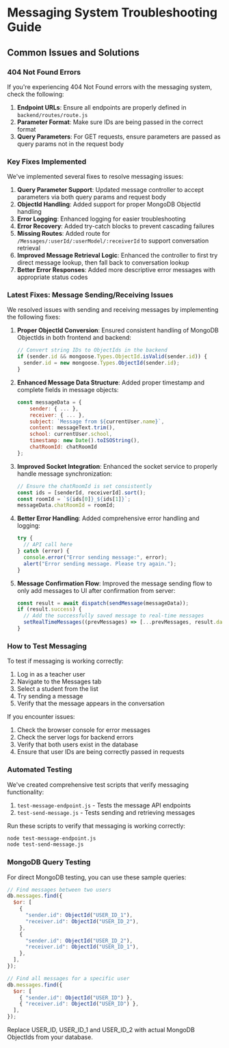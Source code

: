# Messaging System Troubleshooting Guide

## Common Issues and Solutions

### 404 Not Found Errors

If you're experiencing 404 Not Found errors with the messaging system, check the following:

1. **Endpoint URLs**: Ensure all endpoints are properly defined in `backend/routes/route.js`
2. **Parameter Format**: Make sure IDs are being passed in the correct format
3. **Query Parameters**: For GET requests, ensure parameters are passed as query params not in the request body

### Key Fixes Implemented

We've implemented several fixes to resolve messaging issues:

1. **Query Parameter Support**: Updated message controller to accept parameters via both query params and request body
2. **ObjectId Handling**: Added support for proper MongoDB ObjectId handling
3. **Error Logging**: Enhanced logging for easier troubleshooting
4. **Error Recovery**: Added try-catch blocks to prevent cascading failures
5. **Missing Routes**: Added route for `/Messages/:userId/:userModel/:receiverId` to support conversation retrieval
6. **Improved Message Retrieval Logic**: Enhanced the controller to first try direct message lookup, then fall back to conversation lookup
7. **Better Error Responses**: Added more descriptive error messages with appropriate status codes

### Latest Fixes: Message Sending/Receiving Issues

We resolved issues with sending and receiving messages by implementing the following fixes:

1. **Proper ObjectId Conversion**: Ensured consistent handling of MongoDB ObjectIds in both frontend and backend:

   ```javascript
   // Convert string IDs to ObjectIds in the backend
   if (sender.id && mongoose.Types.ObjectId.isValid(sender.id)) {
     sender.id = new mongoose.Types.ObjectId(sender.id);
   }
   ```

2. **Enhanced Message Data Structure**: Added proper timestamp and complete fields in message objects:

   ```javascript
   const messageData = {
       sender: { ... },
       receiver: { ... },
       subject: `Message from ${currentUser.name}`,
       content: messageText.trim(),
       school: currentUser.school,
       timestamp: new Date().toISOString(),
       chatRoomId: chatRoomId
   };
   ```

3. **Improved Socket Integration**: Enhanced the socket service to properly handle message synchronization:

   ```javascript
   // Ensure the chatRoomId is set consistently
   const ids = [senderId, receiverId].sort();
   const roomId = `${ids[0]}_${ids[1]}`;
   messageData.chatRoomId = roomId;
   ```

4. **Better Error Handling**: Added comprehensive error handling and logging:

   ```javascript
   try {
     // API call here
   } catch (error) {
     console.error("Error sending message:", error);
     alert("Error sending message. Please try again.");
   }
   ```

5. **Message Confirmation Flow**: Improved the message sending flow to only add messages to UI after confirmation from server:
   ```javascript
   const result = await dispatch(sendMessage(messageData));
   if (result.success) {
     // Add the successfully saved message to real-time messages
     setRealTimeMessages((prevMessages) => [...prevMessages, result.data]);
   }
   ```

### How to Test Messaging

To test if messaging is working correctly:

1. Log in as a teacher user
2. Navigate to the Messages tab
3. Select a student from the list
4. Try sending a message
5. Verify that the message appears in the conversation

If you encounter issues:

1. Check the browser console for error messages
2. Check the server logs for backend errors
3. Verify that both users exist in the database
4. Ensure that user IDs are being correctly passed in requests

### Automated Testing

We've created comprehensive test scripts that verify messaging functionality:

1. `test-message-endpoint.js` - Tests the message API endpoints
2. `test-send-message.js` - Tests sending and retrieving messages

Run these scripts to verify that messaging is working correctly:

```bash
node test-message-endpoint.js
node test-send-message.js
```

### MongoDB Query Testing

For direct MongoDB testing, you can use these sample queries:

```javascript
// Find messages between two users
db.messages.find({
  $or: [
    {
      "sender.id": ObjectId("USER_ID_1"),
      "receiver.id": ObjectId("USER_ID_2"),
    },
    {
      "sender.id": ObjectId("USER_ID_2"),
      "receiver.id": ObjectId("USER_ID_1"),
    },
  ],
});

// Find all messages for a specific user
db.messages.find({
  $or: [
    { "sender.id": ObjectId("USER_ID") },
    { "receiver.id": ObjectId("USER_ID") },
  ],
});
```

Replace USER_ID, USER_ID_1 and USER_ID_2 with actual MongoDB ObjectIds from your database.
